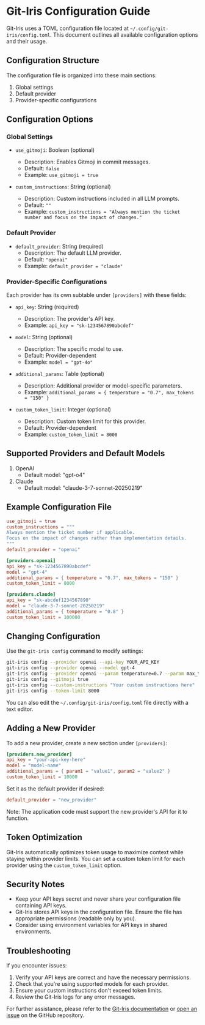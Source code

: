 # Git-Iris Configuration Guide

Git-Iris uses a TOML configuration file located at `~/.config/git-iris/config.toml`. This document outlines all available configuration options and their usage.

## Configuration Structure

The configuration file is organized into these main sections:

1. Global settings
2. Default provider
3. Provider-specific configurations

## Configuration Options

### Global Settings

- `use_gitmoji`: Boolean (optional)
  - Description: Enables Gitmoji in commit messages.
  - Default: `false`
  - Example: `use_gitmoji = true`

- `custom_instructions`: String (optional)
  - Description: Custom instructions included in all LLM prompts.
  - Default: `""`
  - Example: `custom_instructions = "Always mention the ticket number and focus on the impact of changes."`

### Default Provider

- `default_provider`: String (required)
  - Description: The default LLM provider.
  - Default: `"openai"`
  - Example: `default_provider = "claude"`

### Provider-Specific Configurations

Each provider has its own subtable under `[providers]` with these fields:

- `api_key`: String (required)
  - Description: The provider's API key.
  - Example: `api_key = "sk-1234567890abcdef"`

- `model`: String (optional)
  - Description: The specific model to use.
  - Default: Provider-dependent
  - Example: `model = "gpt-4o"`

- `additional_params`: Table (optional)
  - Description: Additional provider or model-specific parameters.
  - Example: `additional_params = { temperature = "0.7", max_tokens = "150" }`

- `custom_token_limit`: Integer (optional)
  - Description: Custom token limit for this provider.
  - Default: Provider-dependent
  - Example: `custom_token_limit = 8000`

## Supported Providers and Default Models

1. OpenAI
   - Default model: "gpt-o4"
2. Claude
   - Default model: "claude-3-7-sonnet-20250219"

## Example Configuration File

```toml
use_gitmoji = true
custom_instructions = """
Always mention the ticket number if applicable.
Focus on the impact of changes rather than implementation details.
"""
default_provider = "openai"

[providers.openai]
api_key = "sk-1234567890abcdef"
model = "gpt-4"
additional_params = { temperature = "0.7", max_tokens = "150" }
custom_token_limit = 8000

[providers.claude]
api_key = "sk-abcdef1234567890"
model = "claude-3-7-sonnet-20250219"
additional_params = { temperature = "0.8" }
custom_token_limit = 100000
```

## Changing Configuration

Use the `git-iris config` command to modify settings:

```bash
git-iris config --provider openai --api-key YOUR_API_KEY
git-iris config --provider openai --model gpt-4
git-iris config --provider openai --param temperature=0.7 --param max_tokens=150
git-iris config --gitmoji true
git-iris config --custom-instructions "Your custom instructions here"
git-iris config --token-limit 8000
```

You can also edit the `~/.config/git-iris/config.toml` file directly with a text editor.

## Adding a New Provider

To add a new provider, create a new section under `[providers]`:

```toml
[providers.new_provider]
api_key = "your-api-key-here"
model = "model-name"
additional_params = { param1 = "value1", param2 = "value2" }
custom_token_limit = 10000
```

Set it as the default provider if desired:

```toml
default_provider = "new_provider"
```

Note: The application code must support the new provider's API for it to function.

## Token Optimization

Git-Iris automatically optimizes token usage to maximize context while staying within provider limits. You can set a custom token limit for each provider using the `custom_token_limit` option.

## Security Notes

- Keep your API keys secret and never share your configuration file containing API keys.
- Git-Iris stores API keys in the configuration file. Ensure the file has appropriate permissions (readable only by you).
- Consider using environment variables for API keys in shared environments.

## Troubleshooting

If you encounter issues:

1. Verify your API keys are correct and have the necessary permissions.
2. Check that you're using supported models for each provider.
3. Ensure your custom instructions don't exceed token limits.
4. Review the Git-Iris logs for any error messages.

For further assistance, please refer to the [Git-Iris documentation](https://github.com/hyperb1iss/git-iris/wiki) or [open an issue](https://github.com/hyperb1iss/git-iris/issues) on the GitHub repository.